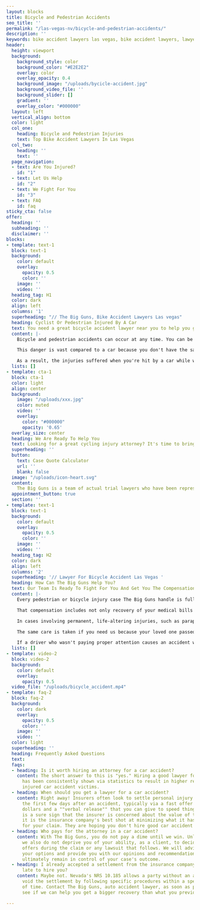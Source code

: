 ```yaml
---
layout: blocks
title: Bicycle and Pedestrian Accidents 
seo_title: ''
permalink: "/las-vegas-nv/bicycle-and-pedestrian-accidents/"
description: ''
keywords: bike accident lawyers las vegas, bike accident lawyers, lawyer for bicycle accident, cycling injury attorney, personal injury bicycle accident, bicycle injury law, bicycle accident lawyer near me, how much compensation will I get for a bike accident?
header:
  height: viewport
  background:
    background_style: color
    background_color: "#E2E2E2"
    overlay: color
    overlay_opacity: 0.4
    background_image: "/uploads/bycicle-accident.jpg"
    background_video_file: ''
    background_slider: []
    gradient: ''
    overlay_color: "#000000"
  layout: left
  vertical_align: bottom
  color: light
  col_one:
    heading: Bicycle and Pedestrian Injuries
    text: Top Bike Accident Lawyers In Las Vegas
  col_two:
    heading: ''
    text: ''
  page_navigation:
  - text: Are You Injured?
    id: "1"
  - text: Let Us Help
    id: "2"
  - text: We Fight For You
    id: "3"
  - text: FAQ
    id: faq
sticky_cta: false
offer:
  heading: ''
  subheading: ''
  disclaimer: ''
blocks:
- template: text-1
  block: text-1
  background:
    color: default
    overlay:
      opacity: 0.5
      color: ''
    image: ''
    video: ''
  heading_tag: H1
  color: dark
  align: left
  columns: '1'
  superheading: "// The Big Guns, Bike Accident Lawyers Las vegas"
  heading: Cyclist Or Pedestrian Injured By A Car
  text: You need a great bicycle accident lawyer near you to help you get the compensation you deserve 
  content: |-
    Bicycle and pedestrian accidents can occur at any time. You can be crossing the street to catch a bus, trying to maneuver your way through a traffic jam, or simply minding your own business in the bike lane of a busy road. All it takes is one distracted person, in a hurry, or not paying enough attention to make sure their path is clear before they hit you with that big metal box they're driving.

    This danger is vast compared to a car because you don't have the same protective cage around you, and you're smaller and harder to see. Let's face it – distracted drivers are an increasing problem on the road these days, and practically every interaction with a car is nerve-wracking. As a pedestrian, you don't wear protective gear, and even a world-class bicycle helmet can only do so much when your life is forever changed by an accident.

    As a result, the injuries suffered when you're hit by a car while walking or riding a bike are more severe – even catastrophic – when compared to those from an automobile accident. Anyone hit by a car knows they were lucky if they escaped with only bruises and road rash. Many suffer broken bones, dislocated joints, or spinal and head injuries. These injuries can lead to months or years of pain that require extensive rehab, injections, or surgery. Even after all this, the pain often never seems to go away entirely. Some injuries can result in paralysis and even death, leaving your loved ones without the companionship and support they need from you. If you have experienced a personal injury bicycle accident, you need The Big Guns. Call us at (702) 500-GUNS for a free no-obligation consultation. 
  lists: []
- template: cta-1
  block: cta-1
  color: light
  align: center
  background:
    image: "/uploads/xxx.jpg"
    color: muted
    video: ''
    overlay:
      color: "#000000"
      opacity: '0.65'
  overlay_size: center
  heading: We Are Ready To Help You
  text: Looking for a great cycling injury attorney? It's time to bring out The Big Guns
  superheading: ''
  button:
    text: Case Quote Calculator
    url: ''
    blank: false
  image: "/uploads/icon-heart.svg"
  content: 
    The Big Guns is a team of actual trial lawyers who have been representing insurance companies and their insureds for over a decade. Now representing people injured in accidents, we bring our skills and experience to maximize your settlement or award after a crash. Our team is responsive, focused on client satisfaction, and you can rest assured that the personal injury attorneys assigned to your case will be available. Schedule a free consultation today!
  appointment_button: true
  section: ''
- template: text-1
  block: text-1
  background:
    color: default
    overlay:
      opacity: 0.5
      color: ''
    image: ''
    video: ''
  heading_tag: H2
  color: dark
  align: left
  columns: '2'
  superheading: '// Lawyer For Bicycle Accident Las Vegas '
  heading: How Can The Big Guns Help You?
  text: Our Team Is Ready To Fight For You And Get You The Compensation You Deserve 
  content: |-
    Every pedestrian or bicycle injury case The Big Guns handle is fully prepared so that the present and future needs of the injured are considered medically and financially.  From the beginning, we fully assess each case and consult as needed with medical experts chosen for their ability to analyze and persuasively document their findings with respect to liability and damages that will arise in your case.  We consult recognized experts tailored to each case, including healthcare, medicine, life care planning, and economics to maximize your compensation.

    That compensation includes not only recovery of your medical bills for necessary treatment, but also for your pain and suffering and lost wages.  Pain and suffering is more than just physical pain and also includes impacts on your daily activities, such as sports, hobbies, physical activities, and social life. In certain circumstances, your spouse or other loved ones can also receive compensation because you cannot be there for them in the way they deserve.

    In cases involving permanent, life-altering injuries, such as paraplegia (lower-limb paralysis) or quadriplegia (full paralysis) from a spinal injury, The Big Guns utilize established healthcare cost data that lists known fees associated with current and future nursing care and other medical care, including the cost of wheelchairs, medical equipment, and necessary changes to your home or vehicle.  A physiatrist, a physical rehabilitative expert, works with a life care planner to identify and address your physical, medical, and day-to-day needs and prepare individualized plans to help you achieve a level of future independence and a meaningful quality of life.  The Big Guns frequently retain an economist to analyze and quantify the loss of income, earning capacity, and loss of enjoyment of life.  The economist also analyzes medical costs associated with the life care plan and prepares a report that accounts for rising medical costs, interest, and inflation.  This prepares one of our experienced trial attorneys to present all of the damage issues to you and the jury in clear and understandable terms.

    The same care is taken if you need us because your loved one passed away from the negligence of another while walking or riding a bicycle.  We will work with you to translate the unbearable pain you're feeling from this loss into words a jury can empathize with.  There is nothing that can bring your loved one back, but you should not have to live the rest of your life without the financial support they should have been there to give you.

    If a driver who wasn't paying proper attention causes an accident with you or a loved one, put The Big Guns in your arsenal and get the money you deserve.   Remember, you will not pay anything until you are signing a check from the other side.
  lists: []
- template: video-2
  block: video-2
  background:
    color: default
    overlay:
      opacity: 0.5
  video_file: "/uploads/bicycle_accident.mp4"
- template: faq-2
  block: faq-2
  background:
    color: dark
    overlay:
      opacity: 0.5
      color: ''
    image: ''
    video: ''
  color: light
  superheading: ''
  heading: Frequently Asked Questions
  text: 
  faqs:
  - heading: Is it worth hiring an attorney for a car accident?
    content: The short answer to this is "yes." Hiring a good lawyer for car accidents
      has been consistently shown via statistics to result in higher recoveries for
      injured car accident victims.
  - heading: When should you get a lawyer for a car accident?
    content: Right away! Insurers often look to settle personal injury claims within
      the first few days after an accident, typically via a fast offer of a few thousand
      dollars and a ""verbal release"" that you can give to speed things along. This
      is a sure sign that the insurer is concerned about the value of the claim, and
      it is the insurance company's best shot at minimizing what it has to pay you
      for your claim. They are hoping you don't hire good car accident lawyers.
  - heading: Who pays for the attorney in a car accident?
    content: With The Big Guns, you do not pay a dime until we win. Unlike some others,
      we also do not deprive you of your ability, as a client, to decide on settlement
      offers during the claim or any lawsuit that follows. We will advise you about
      your options and provide you with our opinions and recommendations, but you
      ultimately remain in control of your case's outcome.
  - heading: I already accepted a settlement from the insurance company! Is it too
      late to hire you?
    content: Maybe not. Nevada's NRS 10.185 allows a party without an attorney to
      void the settlement by following specific procedures within a specific amount
      of time. Contact The Big Guns, auto accident lawyer, as soon as possible to
      see if we can help you get a bigger recovery than what you previously accepted.

---
```

